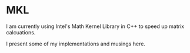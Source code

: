 MKL
===

I am currently using Intel's Math Kernel Library in C++ to speed up matrix calcuations.

I present some of my implementations and musings here.
